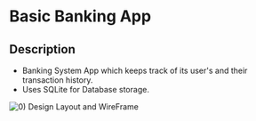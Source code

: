 # Basic Banking App

## Description
* Banking System App which keeps track of its user's and their transaction history.
* Uses SQLite for Database storage.

![0) Design Layout and WireFrame](https://user-images.githubusercontent.com/67861872/166120874-2dc6653d-f78a-4b95-91a3-14e8754bfede.PNG)

